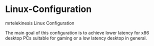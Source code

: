 # Linux-Configuration
mrtelekinesis Linux Configuration

The main goal of this configuration is to achieve lower latency for x86 desktop PCs suitable for gaming or a low latency desktop in general.

